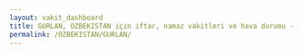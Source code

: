 ```yaml
---
layout: vakit_dashboard
title: GURLAN, OZBEKISTAN için iftar, namaz vakitleri ve hava durumu - ilçe/eyalet seç
permalink: /OZBEKISTAN/GURLAN/
---
```


<script type="text/javascript">
  var GLOBAL_COUNTRY = 'OZBEKISTAN';
  var GLOBAL_CITY = 'GURLAN';
  var GLOBAL_STATE = '';
  var lat = 72;
  var lon = 21;
</script>
